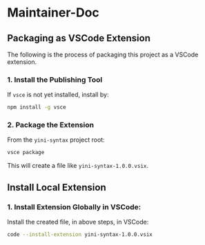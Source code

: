 # Maintainer-Doc

## Packaging as VSCode Extension

The following is the process of packaging this project as a VSCode extension.

### 1. Install the Publishing Tool

If `vsce` is not yet installed, install by:
```bash
npm install -g vsce
```

### 2. Package the Extension

From the `yini-syntax` project root:
```bash
vsce package
```
This will create a file like `yini-syntax-1.0.0.vsix`.

## Install Local Extension

### 1. Install Extension Globally in VSCode:

Install the created file, in above steps, in VSCode:
```bash
code --install-extension yini-syntax-1.0.0.vsix
```

